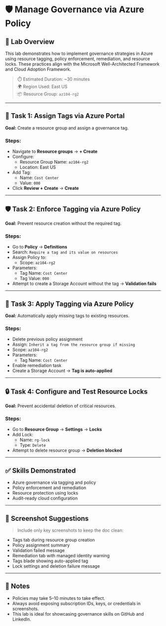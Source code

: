 # 🛡️ Manage Governance via Azure Policy

## 📘 Lab Overview
This lab demonstrates how to implement governance strategies in Azure using resource tagging, policy enforcement, remediation, and resource locks. These practices align with the Microsoft Well-Architected Framework and Cloud Adoption Framework.

> ⏱️ Estimated Duration: ~30 minutes  
> 🌍 Region Used: East US  
> 📦 Resource Group: `az104-rg2`

---

## 🔧 Task 1: Assign Tags via Azure Portal

**Goal:** Create a resource group and assign a governance tag.

### Steps:
- Navigate to **Resource groups** → **+ Create**
- Configure:
  - Resource Group Name: `az104-rg2`
  - Location: East US
- Add Tag:
  - Name: `Cost Center`
  - Value: `000`
- Click **Review + Create** → **Create**

---

## 🛡️ Task 2: Enforce Tagging via Azure Policy

**Goal:** Prevent resource creation without the required tag.

### Steps:
- Go to **Policy** → **Definitions**
- Search: `Require a tag and its value on resources`
- Assign Policy to:
  - Scope: `az104-rg2`
- Parameters:
  - Tag Name: `Cost Center`
  - Tag Value: `000`
- Attempt to create a Storage Account without the tag → **Validation fails**

---

## 🔁 Task 3: Apply Tagging via Azure Policy

**Goal:** Automatically apply missing tags to existing resources.

### Steps:
- Delete previous policy assignment
- Assign: `Inherit a tag from the resource group if missing`
- Scope: `az104-rg2`
- Parameters:
  - Tag Name: `Cost Center`
- Enable remediation task
- Create a Storage Account → **Tag is auto-applied**

---

## 🔒 Task 4: Configure and Test Resource Locks

**Goal:** Prevent accidental deletion of critical resources.

### Steps:
- Go to **Resource Group** → **Settings** → **Locks**
- Add Lock:
  - Name: `rg-lock`
  - Type: `Delete`
- Attempt to delete resource group → **Deletion blocked**

---

## ✅ Skills Demonstrated

- Azure governance via tagging and policy
- Policy enforcement and remediation
- Resource protection using locks
- Audit-ready cloud configuration

---

## 📸 Screenshot Suggestions

> Include only key screenshots to keep the doc clean:
- Tags tab during resource group creation
- Policy assignment summary
- Validation failed message
- Remediation tab with managed identity warning
- Tags blade showing auto-applied tag
- Lock settings and deletion failure message

---

## 🧠 Notes

- Policies may take 5–10 minutes to take effect.
- Always avoid exposing subscription IDs, keys, or credentials in screenshots.
- This lab is ideal for showcasing governance skills on GitHub and LinkedIn.
